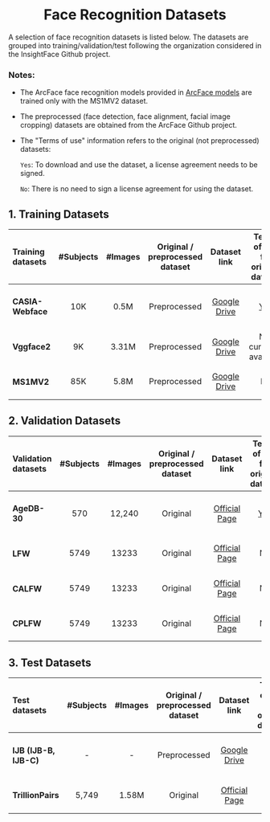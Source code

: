 <h1 align="center"> Face Recognition Datasets </h1>

A selection of face recognition datasets is listed below.
The datasets are grouped into training/validation/test following the organization considered in the InsightFace Github project.
 
 ### Notes:
- The ArcFace face recognition models provided in <a href="https://github.com/Naima-Bou/XAIface_Face_Recognition_Pipelines/tree/main/Face_Recognition/ArcFace_Face_Recognition/Face_Recognition_Models">ArcFace models</a> are trained only with the MS1MV2 dataset.
     
- The preprocessed (face detection, face alignment, facial image cropping) datasets are obtained from the ArcFace Github project.

- The "Terms of use" information refers to the original (not preprocessed) datasets: 

   `Yes`: To download and use the dataset, a license agreement needs to be signed.
   
   `No`: There is no need to sign a license agreement for using the dataset.
    
      
      

## 1. Training Datasets

<div align="center">
    
|Training datasets        |#Subjects|#Images| Original / preprocessed dataset |Dataset link |Terms of use for original dataset|                                                                       
|:------------------------|:-------:|:-----:|:-------------------------:|:-----------------------------------------------------------------------------------------------:|:--:|
|<h4> CASIA-Webface  </h4>|10K      | 0.5M  |Preprocessed               |<a href="https://drive.google.com/file/d/1KxNCrXzln0lal3N4JiYl9cFOIhT78y1l/view">Google Drive</a>|<a href="http://www.cbsr.ia.ac.cn/english/casia-webFace/casia-webfAce_AgreEmeNtS.pdf">Yes</a>|
|<h4> Vggface2       </h4>|9K       |3.31M  |Preprocessed              |<a href="https://drive.google.com/file/d/1dyVQ7X3d28eAcjV3s3o0MT-HyODp_v3R/view">Google Drive</a>|Not currently available|
|<h4> MS1MV2         </h4>|85K      |5.8M   |Preprocessed              |<a href="https://drive.google.com/file/d/1SXS4-Am3bsKSK615qbYdbA_FMVh3sAvR/view">Google Drive</a>|No|

</div>
      
## 2. Validation Datasets

<div align="center">
    
|Validation datasets |#Subjects|#Images|Original / preprocessed dataset|Dataset link                                                                 |Terms of use for original dataset|
|:-------------------|:-------:|:-----:|:------------------------:|:---------------------------------------------------------------------------:|:----------:|
|<h4> AgeDB-30 </h4> |570      |12,240 |Original                  |<a href="https://ibug.doc.ic.ac.uk/resources/agedb/">Official Page</a>       |<a href="https://ibug.doc.ic.ac.uk/resources/agedb/">Yes</a>         |
|<h4> LFW      </h4> |5749     |13233  |Original                  |<a href="http://vis-www.cs.umass.edu/lfw/">Official Page</a>                 |No          |
|<h4> CALFW    </h4> |5749     |13233  |Original                  |<a href="http://whdeng.cn/CALFW/index.html?reload=true">Official Page</a>    |No          |
|<h4> CPLFW    </h4> |5749     |13233  |Original                  |<a href="http://www.whdeng.cn/cplfw/index.html?reload=true">Official Page</a>|No          |

</div>

## 3. Test Datasets

<div align="center">
    
|Test datasets                |#Subjects|#Images|Original / preprocessed dataset| Dataset link                                                                |Terms of use for original dataset|
|:----------------------------|:-------:|:-----:|:-------------:|:-----------------------------------------------------------------------------------------------:|:------:|
|<h4> IJB (IJB-B, IJB-C)</h4> | -       |  -    |Preprocessed   |<a href="https://drive.google.com/file/d/1aC4zf2Bn0xCVH_ZtEuQipR2JvRb1bf8o/view">Google Drive</a>|<a href="https://nigos.nist.gov/datasets/ijbc/request">Yes</a>      |
|<h4> TrillionPairs     </h4> |5,749    |1.58M  |Original       |<a href="http://trillionpairs.deepglint.com/overview">Official Page</a>                          |No      |



